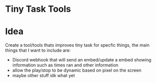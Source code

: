 # Tiny Task Tools

# Idea
Create a tool/tools thats improves tiny task for specfic things, the main things that I want to include are:
- Discord webhook that will send an embed/update a embed showing information such as times ran and  other information
- allow the play/stop to be dynamic based on pixel on the screen
- maybe other stuff idk what yet
 
